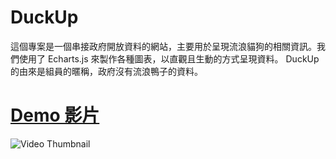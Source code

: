# DuckUp

這個專案是一個串接政府開放資料的網站，主要用於呈現流浪貓狗的相關資訊。我們使用了 Echarts.js 來製作各種圖表，以直觀且生動的方式呈現資料。
DuckUp 的由來是組員的暱稱，政府沒有流浪鴨子的資料。

# [Demo 影片](https://youtu.be/l9SjTlftivk)

![Video Thumbnail](https://i9.ytimg.com/vi_webp/l9SjTlftivk/maxresdefault.webp?v=65195eae&sqp=CJTvtrIG&rs=AOn4CLC42Lb_LDIQyhdwyYcuF3A7slD7aw)
